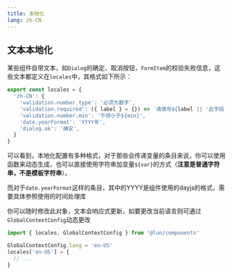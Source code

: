 ```yaml
---
title: 本地化
lang: zh-CN
---
```


## 文本本地化

某些组件自带文本，如`Dialog`的确定、取消按钮，`FormItem`的校验失败信息，这些文本都定义在`locales`中，其格式如下所示：

```ts
export const locales = {
  'zh-CN': {
    'validation.number.type': '必须为数字',
    'validation.required': ({ label } = {}) => `请填写${label || '此字段'}`,
    'validation.number.min': '不得小于${min}',
    'date.yearFormat': 'YYYY年',
    'dialog.ok': '确定',
  }
}
```

可以看到，本地化配置有多种格式，对于那些会传递变量的条目来说，你可以使用函数来动态生成，也可以直接使用字符串加变量`${var}`的方式（**注意是普通字符串，不是模板字符串**）。

而对于`date.yearFormat`这样的条目，其中的YYYY是组件使用的dayjs的格式，需要具体参照使用的时间处理库


你可以随时修改此对象，文本会响应式更新，如要更改当前语言则可通过`GlobalContextConfig`动态更改

```ts
import { locales, GlobalContextConfig } from '@lun/components'

GlobalContextConfig.lang = 'en-US'
locales['en-US'] = {
  // ...
}

```